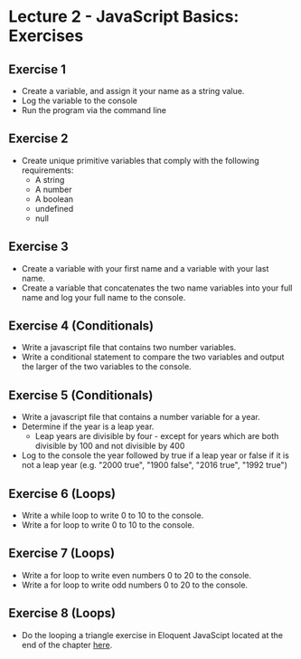 # Lecture 2 - JavaScript Basics: Exercises

## Exercise 1
- Create a variable, and assign it your name as a string value.
- Log the variable to the console
- Run the program via the command line

## Exercise 2

- Create unique primitive variables that comply with the following requirements:
  - A string
  - A number
  - A boolean
  - undefined
  - null

## Exercise 3
- Create a variable with your first name and a variable with your last name.
- Create a variable that concatenates the two name variables into your full name and log your full name to the console.

## Exercise 4 (Conditionals)
- Write a javascript file that contains two number variables.
- Write a conditional statement to compare the two variables and output the larger of the two variables to the console.

## Exercise 5 (Conditionals)
- Write a javascript file that contains a number variable for a year.
- Determine if the year is a leap year.
  - Leap years are divisible by four - except for years which are both divisible by 100 and not divisible by 400
- Log to the console the year followed by true if a leap year or false if it is not a leap year (e.g. "2000 true", "1900 false", "2016 true", "1992 true")

## Exercise 6 (Loops)
- Write a while loop to write 0 to 10 to the console.
- Write a for loop to write 0 to 10 to the console.

## Exercise 7 (Loops)
- Write a for loop to write even numbers 0 to 20 to the console.
- Write a for loop to write odd numbers 0 to 20 to the console.

## Exercise 8 (Loops)
- Do the looping a triangle exercise in Eloquent JavaScipt located at the end of the chapter [here](http://eloquentjavascript.net/02_program_structure.html).
